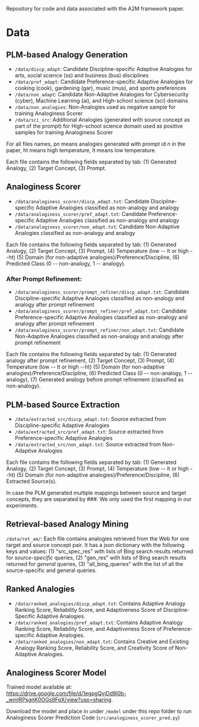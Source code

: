 Repository for code and data associated with the A2M framework paper.

# Data

## PLM-based Analogy Generation

* `/data/discp_adapt`: Candidate Discipline-specific Adaptive Analogies for arts, social science (ss) and business (bus) disciplines
* `/data/pref_adapt`: Candidate Preference-specific Adaptive Analogies for cooking (cook), gardening (gar), music (mus), and sports preferences
* `/data/non_adapt`: Candidate Non-Adaptive Analogies for Cybersecurity (cyber), Machine Learning (ai), and High-school science (sci) domains
* `/data/non_analogies`: Non-Analogies used as negative sample for training Analoginess Scorer
* `/data/sci_src`: Additional Analogies (generated with source concept as part of the prompt) for High-school science domain used as positive samples for training Analoginess Scorer

For all files names, p<em>n</em> means analogies generated with prompt id <em>n</em> in the paper, ht means high temperature, lt means low temperature.

Each file contains the following fields separated by tab: (1) Generated Analogy, (2) Target Concept, (3) Prompt.

## Analoginess Scorer

* `/data/analoginess_scorer/discp_adapt.txt`: Candidate Discipline-specific Adaptive Analogies classified as non-analogy and analogy
* `/data/analoginess_scorer/pref_adapt.txt`: Candidate Preference-specific Adaptive Analogies classified as non-analogy and analogy
* `/data/analoginess_scorer/non_adapt.txt`: Candidate Non-Adaptive Analogies classified as non-analogy and analogy

Each file contains the following fields separated by tab: (1) Generated Analogy, (2) Target Concept, (3) Prompt, (4) Temperature (low -- lt or high --ht) (5) Domain (for non-adaptive analogies)/Preference/Discipline, (6) Predicted Class (0 -- non-analogy, 1 -- analogy).

### After Prompt Refinement: 

* `/data/analoginess_scorer/prompt_refiner/discp_adapt.txt`: Candidate Discipline-specific Adaptive Analogies classified as non-analogy and analogy after prompt refinement
* `/data/analoginess_scorer/prompt_refiner/pref_adapt.txt`: Candidate Preference-specific Adaptive Analogies classified as non-analogy and analogy after prompt refinement
* `/data/analoginess_scorer/prompt_refiner/non_adapt.txt`: Candidate Non-Adaptive Analogies classified as non-analogy and analogy after prompt refinement

Each file contains the following fields separated by tab: (1) Generated analogy after prompt refinement, (2) Target Concept, (3) Prompt, (4) Temperature (low -- lt or high --ht) (5) Domain (for non-adaptive analogies)/Preference/Discipline, (6) Predicted Class (0 -- non-analogy, 1 -- analogy), (7) Generated analogy before prompt refinement (classified as non-analogy).

## PLM-based Source Extraction

* `/data/extracted_src/discp_adapt.txt`: Source extracted from Discipline-specific Adaptive Analogies 
* `/data/extracted_src/pref_adapt.txt`: Source extracted from Preference-specific Adaptive Analogies
* `/data/extracted_src/non_adapt.txt`: Source extracted from Non-Adaptive Analogies

Each file contains the following fields separated by tab: (1) Generated Analogy, (2) Target Concept, (3) Prompt, (4) Temperature (low -- lt or high --ht) (5) Domain (for non-adaptive analogies)/Preference/Discipline, (6) Extracted Source(s).

In case the PLM generated multiple mappings between source and target concepts, they are separated by ###. We only used the first mapping in our experiments.

## Retrieval-based Analogy Mining

`/data/ret_am/`: Each file contains analogies retrieved from the Web for one target and source concept pair. It has a json dictionary with the following keys and values: (1) "src_spec_res" with lists of Bing search results returned for <em>source-specific</em> queries, (2) "gen_res" with lists of Bing search results returned for <em>general</em> queries, (3) "all_bing_queries" with the list of all the source-specific and general queries.

## Ranked Analogies

* `/data/ranked_analogies/discp_adapt.txt`: Contains Adaptive Analogy Ranking Score, Reliability Score, and Adaptiveness Score of Discipline-Specific Adaptive Analogies.  
* `/data/ranked_analogies/pref_adapt.txt`: Contains Adaptive Analogy Ranking Score, Reliability Score, and Adaptiveness Score of Preference-specific Adaptive Analogies.  
* `/data/ranked_analogies/non_adapt.txt`: Contains Creative and Existing Analogy Ranking Score, Reliability Score, and Creativity Score of Non-Adaptive Analogies. 

## Analoginess Scorer Model

Trained model available at: https://drive.google.com/file/d/1egpgQyjDd9I0b-_wmIRPsgnK0OGs9FqX/view?usp=sharing. 

Download the model and place in under `/model` under this repo folder to run Analoginess Scorer Prediction Code (`src/analoginess_scorer_pred.py`)
